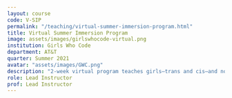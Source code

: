 ```yaml
---
layout: course
code: V-SIP
permalink: "/teaching/virtual-summer-immersion-program.html"
title: Virtual Summer Immersion Program
image: assets/images/girlswhocode-virtual.png
institution: Girls Who Code
department: AT&T
quarter: Summer 2021
avatar: "assets/images/GWC.png"
description: "2-week virtual program teaches girls—trans and cis—and non-binary students the computer science skills they need to make an impact in their community while preparing for a career in tech. Participants will get exposure to tech jobs, meet women in tech careers, and join a supportive sisterhood of girls in tech."
role: Lead Instructor
prof: Lead Instructor
---
```


